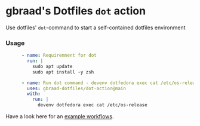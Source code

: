 gbraad's Dotfiles `dot` action
==============================

Use dotfiles' `dot`-command to start a self-contained dotfiles environment

### Usage

```yaml
      - name: Requiremnent for dot
        run: |
          sudo apt update
          sudo apt install -y zsh

      - name: Run dot command - devenv dotfedora exec cat /etc/os-release
        uses: gbraad-dotfiles/dot-action@main
        with:
          run: |
            devenv dotfedora exec cat /etc/os-release
```

Have a look here for an [example workflows](https://github.com/gbraad-dotfiles/actions-test/blob/main/.github/workflows/test-dot.yml).
